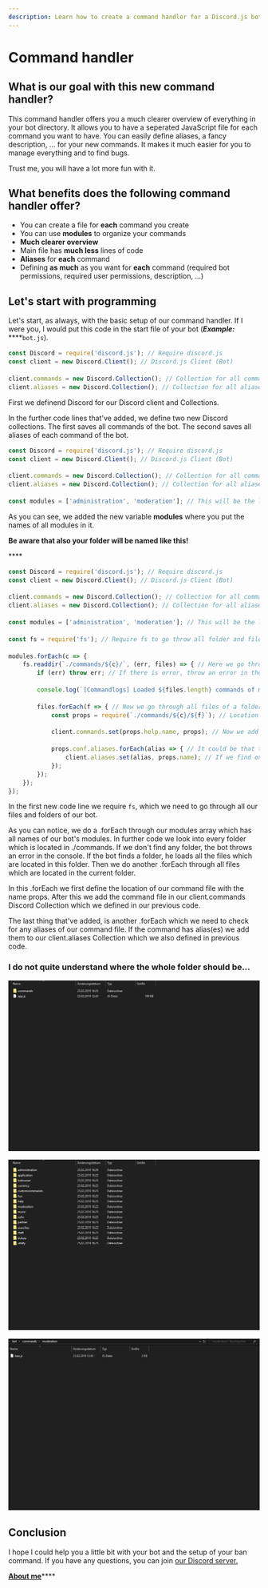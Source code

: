 ```yaml
---
description: Learn how to create a command handler for a Discord.js bot
---
```


# Command handler

## What is our goal with this new command handler?

This command handler offers you a much clearer overview of everything in your bot directory. It allows you to have a seperated JavaScript file for each command you want to have. You can easily define aliases, a fancy description, ... for your new commands. It makes it much easier for you to manage everything and to find bugs. 

Trust me, you will have a lot more fun with it.

## What benefits does the following command handler offer?

* You can create a file for **each** command you create
* You can use **modules** to organize your commands
* **Much clearer overview**
* Main file has **much less** lines of code
* **Aliases** for **each** command
* Defining **as much** as you want for **each** command \(required bot permissions, required user permissions, description, ...\)

## Let's start with programming

Let's start, as always, with the basic setup of our command handler. If I were you, I would put this code in the start file of your bot \(_**Example:**_ ****`bot.js`\).

```javascript
const Discord = require('discord.js'); // Require discord.js
const client = new Discord.Client(); // Discord.js Client (Bot)

client.commands = new Discord.Collection(); // Collection for all commands
client.aliases = new Discord.Collection(); // Collection for all aliases of every command
```

First we definend Discord for our Discord client and Collections. 

In the further code lines that've added, we define two new Discord collections. The first saves all commands of the bot. The second saves all aliases of each command of the bot.



```javascript
const Discord = require('discord.js'); // Require discord.js
const client = new Discord.Client(); // Discord.js Client (Bot)

client.commands = new Discord.Collection(); // Collection for all commands
client.aliases = new Discord.Collection(); // Collection for all aliases of every command

const modules = ['administration', 'moderation']; // This will be the list of the names of all modules (folder) your bot owns
```

As you can see, we added the new variable **modules** where you put the names of all modules in it. 

**Be aware that also your folder will be named like this!**

\*\*\*\*

```javascript
const Discord = require('discord.js'); // Require discord.js
const client = new Discord.Client(); // Discord.js Client (Bot)

client.commands = new Discord.Collection(); // Collection for all commands
client.aliases = new Discord.Collection(); // Collection for all aliases of every command

const modules = ['administration', 'moderation']; // This will be the list of the names of all modules (folder) your bot owns

const fs = require('fs'); // Require fs to go throw all folder and files

modules.forEach(c => {
	fs.readdir(`./commands/${c}/`, (err, files) => { // Here we go through all folders (modules)
		if (err) throw err; // If there is error, throw an error in the console
		
		console.log(`[Commandlogs] Loaded ${files.length} commands of module ${c}`); // When commands of a module are successfully loaded, you can see it in the console

		files.forEach(f => { // Now we go through all files of a folder (module)
			const props = require(`./commands/${c}/${f}`); // Location of the current command file
			
			client.commands.set(props.help.name, props); // Now we add the commmand in the client.commands Collection which we defined in previous code
			
			props.conf.aliases.forEach(alias => { // It could be that the command has aliases, so we go through them too
				client.aliases.set(alias, props.name); // If we find one, we add it to the client.aliases Collection
			});
		});
	});
});
```

In the first new code line we require `fs`, which we need to go through all our files and folders of our bot.

As you can notice, we do a .forEach through our modules array which has all names of our bot's modules. In further code we look into every folder which is located in ./commands. If we don't find any folder, the bot throws an error in the console. If the bot finds a folder, he loads all the files which are located in this folder. Then we do another .forEach through all files which are located in the current folder. 

In this .forEach we first define the location of our command file with the name props. After this we add the command file in our client.commands Discord Collection which we defined in our previous code.

The last thing that've added, is another .forEach which we need to check for any aliases of our command file. If the command has alias\(es\) we add them to our client.aliases Collection which we also defined in previous code.



### I do not quite understand where the whole folder should be...

![Your bot directory](../../.gitbook/assets/ndwn6ud.png)

![Your folders named after your bot&apos;s modules](../../.gitbook/assets/evx9egu.png)

![In this case we are in the moderation module \(folder\) and that&apos;s the place where you have to create the command](../../.gitbook/assets/6vyobuz.png)

## Conclusion

I hope I could help you a little bit with your bot and the setup of your ban command. If you have any questions, you can join [our Discord server.](https://lenoxbot.com/discord)

[**About me**](../../about-me.md)\*\*\*\*

